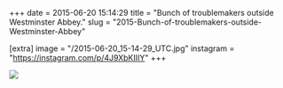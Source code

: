 +++
date = 2015-06-20 15:14:29
title = "Bunch of troublemakers outside Westminster Abbey."
slug = "2015-Bunch-of-troublemakers-outside-Westminster-Abbey"

[extra]
image = "/2015-06-20_15-14-29_UTC.jpg"
instagram = "https://instagram.com/p/4J9XbKIIIY"
+++

<img src="/2015-06-20_15-14-29_UTC.jpg" />
